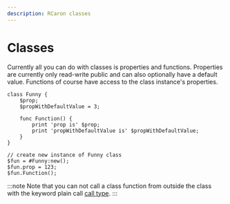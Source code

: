 ```yaml
---
description: RCaron classes
---
```


# Classes

Currently all you can do with classes is properties and functions. Properties are currently only read-write public and can also optionally have a default value. Functions of course have access to the class instance's properties.

```rcaron
class Funny {
    $prop;
    $propWithDefaultValue = 3;

    func Function() {
        print 'prop is' $prop;
        print 'propWithDefaultValue is' $propWithDefaultValue;
    }
}

// create new instance of Funny class
$fun = #Funny:new();
$fun.prop = 123;
$fun.Function();
```

:::note
Note that you can not call a class function from outside the class with the keyword plain call [call type](./Call%20Types.md).
:::
